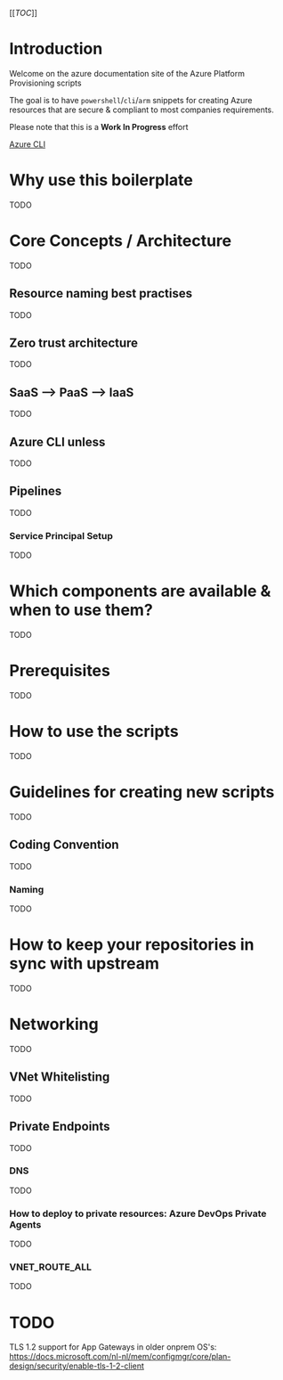 [[_TOC_]]

# Introduction
Welcome on the azure documentation site of the Azure Platform Provisioning scripts

The goal is to have `powershell`/`cli`/`arm` snippets for creating Azure resources that are secure & compliant to most companies requirements.

Please note that this is a **Work In Progress** effort

[Azure CLI](/Azure/Azure-CLI-Snippets)

# Why use this boilerplate
TODO

# Core Concepts / Architecture
TODO

## Resource naming best practises
TODO

## Zero trust architecture
TODO

## SaaS --> PaaS --> IaaS
TODO

## Azure CLI unless
TODO

## Pipelines
TODO

### Service Principal Setup
TODO

# Which components are available & when to use them?
TODO

# Prerequisites
TODO

# How to use the scripts
TODO

# Guidelines for creating new scripts
TODO

## Coding Convention
TODO

### Naming
TODO

# How to keep your repositories in sync with upstream
TODO

# Networking
TODO

## VNet Whitelisting
TODO

## Private Endpoints
TODO

### DNS
TODO

### How to deploy to private resources: Azure DevOps Private Agents
TODO

### VNET_ROUTE_ALL
TODO



# TODO
TLS 1.2 support for App Gateways in older onprem OS's: https://docs.microsoft.com/nl-nl/mem/configmgr/core/plan-design/security/enable-tls-1-2-client